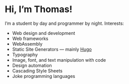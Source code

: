 # Hi, I’m Thomas!
I’m a student by day and programmer by night.
Interests:
- Web design and development
- Web frameworks
- WebAssembly
- Static Site Generators — mainly [Hugo](https://gohugo.io/)
- Typography
- Image, font, and text manipulation with code
- Design automation
- Cascading Style Sheets
- Joke programming languages

<!-- haha not now
<img title="My Github Statistics" alt="Github Statistics" width="450px" src="https://github-readme-stats.vercel.app/api?username=thomasrettig&show_icons=true&include_all_commits=true&count_private=true&&hide=issues&theme=tokyonight&border_radius=6px"/>
 -->
